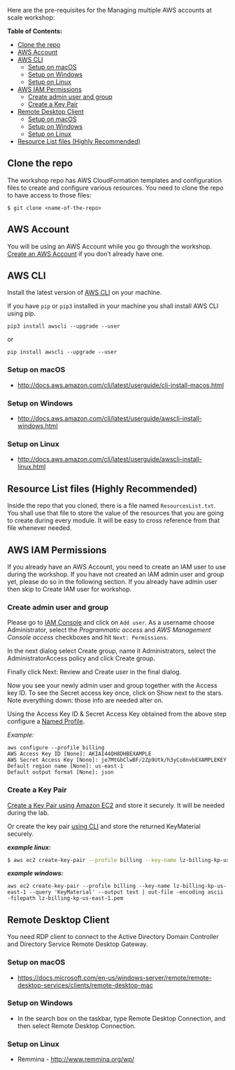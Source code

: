 Here are the pre-requisites for the Managing multiple AWS accounts at scale workshop:

**Table of Contents:**
-   [Clone the repo](#clone-the-repo)
-   [AWS Account](#aws-account)
-   [AWS CLI](#aws-cli)
    -   [Setup on macOS](#setup-on-macos)
    -   [Setup on Windows](#setup-on-windows)
    -   [Setup on Linux](#setup-on-linux)
-   [AWS IAM Permissions](#aws-iam-permissions)
    -   [Create admin user and group](#create-admin-user-and-group)
    -   [Create a Key Pair](#create-a-key-pair)
-   [Remote Desktop Client](#remote-desktop-client)
    -   [Setup on macOS](#setup-on-macos-1)
    -   [Setup on Windows](#setup-on-windows-1)
    -   [Setup on Linux](#setup-on-linux-1)
-   [Resource List files (Highly Recommended)](#resource-list-files-highly-recommended)



## Clone the repo
The workshop repo has AWS CloudFormation templates and configuration files to create and configure various resources. You need to clone the repo to have access to those files:

```
$ git clone <name-of-the-repo>
```

## AWS Account
You will be using an AWS Account while you go through the workshop. [Create an AWS Account](https://aws.amazon.com/free/) if you don’t already have one.

## AWS CLI
Install the latest version of [AWS CLI](http://docs.aws.amazon.com/cli/latest/userguide/awscli-install-bundle.html) on your machine.

If you have `pip` or `pip3` installed in your machine you shall install AWS CLI using pip.
```
pip3 install awscli --upgrade --user
```
or
```
pip install awscli --upgrade --user
```
### Setup on macOS
-   <http://docs.aws.amazon.com/cli/latest/userguide/cli-install-macos.html>

### Setup on Windows
-   <http://docs.aws.amazon.com/cli/latest/userguide/awscli-install-windows.html>

### Setup on Linux
-   <http://docs.aws.amazon.com/cli/latest/userguide/awscli-install-linux.html>

## Resource List files (Highly Recommended)

Inside the repo that you cloned, there is a file named `ResourcesList.txt`. You shall use that file to store the value of the resources that you are going to create during every module. It will be easy to cross reference from that file whenever needed.

## AWS IAM Permissions
If you already have an AWS Account, you need to create an IAM user to use during the workshop. If you have not created an IAM admin user and group yet, please do so in the following section. If you already have admin user then skip to Create IAM user for workshop.

### Create admin user and group
Please go to [IAM Console](https://console.aws.amazon.com/iam/home#/users) and click on `Add user`. As a username choose Administrator, select the *Programmatic access* and *AWS Management Console access* checkboxes and hit `Next: Permissions`.

In the next dialog select Create group, name it Administrators, select the AdministratorAccess policy and click Create group.

Finally click Next: Review and Create user in the final dialog.

Now you see your newly admin user and group together with the Access key ID. To see the Secret access key once, click on Show next to the stars. Note everything down: those info are needed alter on.

Using the Access Key ID & Secret Access Key obtained from the above step configure a [Named Profile](http://docs.aws.amazon.com/cli/latest/userguide/cli-multiple-profiles.html).

*Example:*
```
aws configure --profile billing
AWS Access Key ID [None]: AKIAI44QH8DHBEXAMPLE
AWS Secret Access Key [None]: je7MtGbClwBF/2Zp9Utk/h3yCo8nvbEXAMPLEKEY
Default region name [None]: us-east-1
Default output format [None]: json
```

### Create a Key Pair
[Create a Key Pair using Amazon EC2](http://docs.aws.amazon.com/AWSEC2/latest/UserGuide/ec2-key-pairs.html#having-ec2-create-your-key-pair) and store it securely. It will be needed during the lab.

Or create the key pair [using CLI](http://docs.aws.amazon.com/cli/latest/userguide/cli-ec2-keypairs.html) and store the returned KeyMaterial securely.

***example linux:***
```bash
$ aws ec2 create-key-pair --profile billing --key-name lz-billing-kp-us-east-1 --query 'KeyMaterial' --output text > lz-billing-kp-us-east-1.pem
```

***example windows:***
```shell
aws ec2 create-key-pair --profile billing --key-name lz-billing-kp-us-east-1 --query 'KeyMaterial' --output text | out-file -encoding ascii -filepath lz-billing-kp-us-east-1.pem
```

## Remote Desktop Client
You need RDP client to connect to the Active Directory Domain Controller and Directory Service Remote Desktop Gateway.

### Setup on macOS
-   <https://docs.microsoft.com/en-us/windows-server/remote/remote-desktop-services/clients/remote-desktop-mac>

### Setup on Windows
-   In the search box on the taskbar, type Remote Desktop Connection, and then select Remote Desktop Connection.

### Setup on Linux
-   Remmina - <http://www.remmina.org/wp/>

